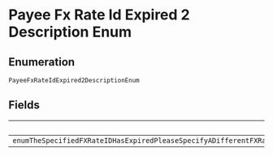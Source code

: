 
# Payee Fx Rate Id Expired 2 Description Enum

## Enumeration

`PayeeFxRateIdExpired2DescriptionEnum`

## Fields

| Name |
|  --- |
| `enumTheSpecifiedFXRateIDHasExpiredPleaseSpecifyADifferentFXRateIdAndTryTheRequestAgainAlternatelyRemoveTheFXRateIDToProcessTheRequestUsingTheDefaultExchangeRate` |

